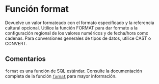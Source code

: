 ﻿---
SidebarGroup: "f"
Autogenerated: true
---

# Función  format

Devuelve un valor formateado con el formato especificado y la referencia cultural opcional. Utilice la función FORMAT para dar formato a la configuración regional de los valores numéricos y de fecha/hora como cadenas. Para conversiones generales de tipos de datos, utilice CAST o CONVERT.

## Comentarios 

`format` es una función de SQL estándar. Consulte la documentación completa de la función [`format`](https://learn.microsoft.com/es-es/sql/t-sql/functions/format-transact-sql) para mayor información.
